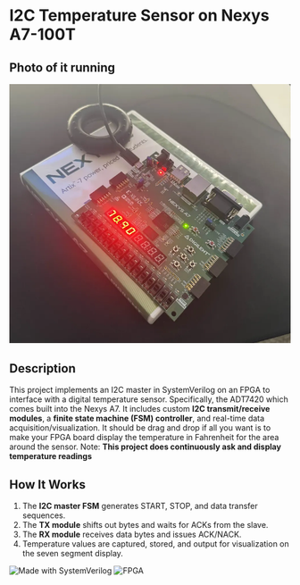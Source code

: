 # I2C Temperature Sensor on Nexys A7-100T

## Photo of it running
![Alt text](images/temppic.png)

## Description
This project implements an I2C master in SystemVerilog on an FPGA to interface with a digital temperature sensor. Specifically, the ADT7420 which comes built into the Nexys A7. 
It includes custom **I2C transmit/receive modules**, a **finite state machine (FSM) controller**, and real-time data acquisition/visualization.
It should be drag and drop if all you want is to make your FPGA board display the temperature in Fahrenheit for the area around the sensor.
Note: **This project does continuously ask and display temperature readings**


## How It Works
1. The **I2C master FSM** generates START, STOP, and data transfer sequences.
2. The **TX module** shifts out bytes and waits for ACKs from the slave.
3. The **RX module** receives data bytes and issues ACK/NACK.
4. Temperature values are captured, stored, and output for visualization on the seven segment display.

![Made with SystemVerilog](https://img.shields.io/badge/Made%20with-SystemVerilog-blue)
![FPGA](https://img.shields.io/badge/FPGA-Nexys%20A7-green)
